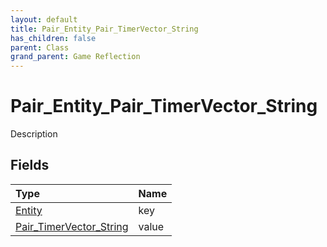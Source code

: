 ```yaml
---
layout: default
title: Pair_Entity_Pair_TimerVector_String
has_children: false
parent: Class
grand_parent: Game Reflection
---
```

# Pair_Entity_Pair_TimerVector_String
Description 

## Fields

| Type | Name |
|:----------|:--------------|
| [Entity](/riftbreaker-wiki/docs/game-reflection/classes/entity/) | key |
| [Pair_TimerVector_String](/riftbreaker-wiki/docs/game-reflection/classes/pair__timer_vector__string/) | value |

